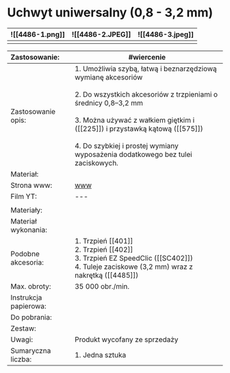 # Uchwyt uniwersalny (0,8 - 3,2 mm)


| ![[4486-1.png]] | ![[4486-2.JPEG]] | ![[4486-3.jpeg]] |
| --------------- | ---------------- | ---------------- |
|                 |                  |                  |


| Zastosowanie:         | #wiercenie                                                                                                                                                                                                                                                                                                     |
| :-------------------- | -------------------------------------------------------------------------------------------------------------------------------------------------------------------------------------------------------------------------------------------------------------------------------------------------------------- |
| Zastosowanie opis:    | 1. Umożliwia szybą, łatwą i beznarzędziową wymianę akcesoriów<br><br>2. Do wszystkich akcesoriów z trzpieniami o średnicy 0,8–3,2 mm<br><br>3. Można używać z wałkiem giętkim i ([[225]]) i przystawką kątową ([[575]])<br><br>4. Do szybkiej i prostej wymiany wyposażenia dodatkowego bez tulei zaciskowych. |
| Materiał:             |                                                                                                                                                                                                                                                                                                                |
| Strona www:           | [www](https://www.dremel.com/pl/pl/p/uchwyt-uniwersalny-08-32-mm-2615448632)                                                                                                                                                                                                                                   |
| Film YT:              | ---                                                                                                                                                                                                                                                                                                            |
|                       |                                                                                                                                                                                                                                                                                                                |
| Materiały:            |                                                                                                                                                                                                                                                                                                                |
| Materiał wykonania:   |                                                                                                                                                                                                                                                                                                                |
| Podobne akcesoria:    | 1. Trzpień [[401]]<br>2. Trzpień [[402]]<br>3. Trzpień EZ SpeedClic ([[SC402]])<br>4. Tuleje zaciskowe (3,2 mm) wraz z nakrętką ([[4485]])                                                                                                                                                                     |
| Max. obroty:          | 35 000 obr./min.                                                                                                                                                                                                                                                                                               |
| Instrukcja papierowa: |                                                                                                                                                                                                                                                                                                                |
| Do pobrania:          |                                                                                                                                                                                                                                                                                                                |
| Zestaw:               |                                                                                                                                                                                                                                                                                                                |
| Uwagi:                | Produkt wycofany ze sprzedaży                                                                                                                                                                                                                                                                                  |
| Sumaryczna liczba:    | 1. Jedna sztuka                                                                                                                                                                                                                                                                                                |
